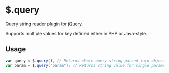 $.query
=======

Query string reader plugin for jQuery.

Supports multiple values for key defined either in PHP or Java-style.

Usage
-----

```js
var query = $.query(), // Returns whole query string parsed into object
var param = $.query("param"); // Returns string value for single parameter key
```
